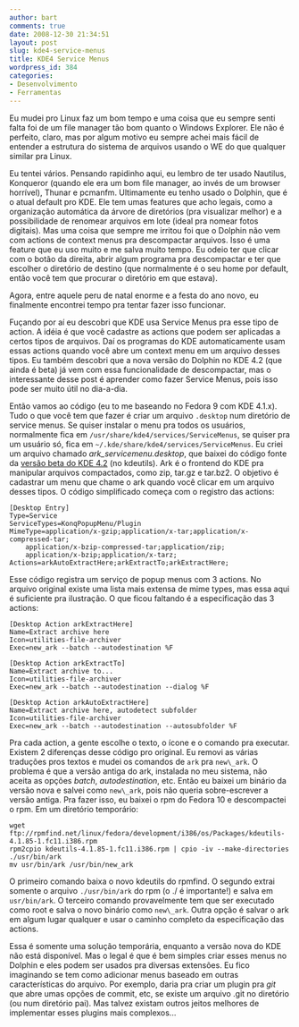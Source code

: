 ```yaml
---
author: bart
comments: true
date: 2008-12-30 21:34:51
layout: post
slug: kde4-service-menus
title: KDE4 Service Menus
wordpress_id: 384
categories:
- Desenvolvimento
- Ferramentas
---
```


Eu mudei pro Linux faz um bom tempo e uma coisa que eu sempre senti falta foi de um file manager tão bom quanto o Windows Explorer. Ele não é perfeito, claro, mas por algum motivo eu sempre achei mais fácil de entender a estrutura do sistema de arquivos usando o WE do que qualquer similar pra Linux.

Eu tentei vários. Pensando rapidinho aqui, eu lembro de ter usado Nautilus, Konqueror (quando ele era um bom file manager, ao invés de um browser horrível), Thunar e pcmanfm. Ultimamente eu tenho usado o Dolphin, que é o atual default pro KDE. Ele tem umas features que acho legais, como a organização automática da árvore de diretórios (pra visualizar melhor) e a possibilidade de renomear arquivos em lote (ideal pra nomear fotos digitais). Mas uma coisa que sempre me irritou foi que o Dolphin não vem com actions de context menus pra descompactar arquivos. Isso é uma feature que eu uso muito e me salva muito tempo. Eu odeio ter que clicar com o botão da direita, abrir algum programa pra descompactar e ter que escolher o diretório de destino (que normalmente é o seu home por default, então você tem que procurar o diretório em que estava).

Agora, entre aquele peru de natal enorme e a festa do ano novo, eu finalmente encontrei tempo pra tentar fazer isso funcionar.

Fuçando por aí eu descobri que KDE usa Service Menus pra esse tipo de action. A idéia é que você cadastre as actions que podem ser aplicadas a certos tipos de arquivos. Daí os programas do KDE automaticamente usam essas actions quando você abre um context menu em um arquivo desses tipos. Eu também descobri que a nova versão do Dolphin no KDE 4.2 (que ainda é beta) já vem com essa funcionalidade de descompactar, mas o interessante desse post é aprender como fazer Service Menus, pois isso pode ser muito útil no dia-a-dia.

Então vamos ao código (eu to me baseando no Fedora 9 com KDE 4.1.x). Tudo o que você tem que fazer é criar um arquivo `.desktop` num diretório de service menus. Se quiser instalar o menu pra todos os usuários, normalmente fica em `/usr/share/kde4/services/ServiceMenus`, se quiser pra um usuário só, fica em `~/.kde/share/kde4/services/ServiceMenus`. Eu criei um arquivo chamado _ark\_servicemenu.desktop_, que baixei do código fonte da [versão beta do KDE 4.2](http://www.kde.org/info/4.1.85.php) (no kdeutils). Ark é o frontend do KDE pra manipular arquivos compactados, como zip, tar.gz e tar.bz2. O objetivo é cadastrar um menu que chame o ark quando você clicar em um arquivo desses tipos. O código simplificado começa com o registro das actions:


    
    
    
    [Desktop Entry]
    Type=Service
    ServiceTypes=KonqPopupMenu/Plugin
    MimeType=application/x-gzip;application/x-tar;application/x-compressed-tar;
        application/x-bzip-compressed-tar;application/zip;
        application/x-bzip;application/x-tarz;
    Actions=arkAutoExtractHere;arkExtractTo;arkExtractHere;
    
    



Esse código registra um serviço de popup menus com 3 actions. No arquivo original existe uma lista mais extensa de mime types, mas essa aqui é suficiente pra ilustração. O que ficou faltando é a especificação  das 3 actions:


    
    
    
    [Desktop Action arkExtractHere]
    Name=Extract archive here
    Icon=utilities-file-archiver
    Exec=new_ark --batch --autodestination %F
    
    [Desktop Action arkExtractTo]
    Name=Extract archive to...
    Icon=utilities-file-archiver
    Exec=new_ark --batch --autodestination --dialog %F
    
    [Desktop Action arkAutoExtractHere]
    Name=Extract archive here, autodetect subfolder
    Icon=utilities-file-archiver
    Exec=new_ark --batch --autodestination --autosubfolder %F
    
    



Pra cada action, a gente escolhe o texto, o ícone e o comando pra executar. Existem 2 diferenças desse código pro original. Eu removi as várias traduções pros textos e mudei os comandos de `ark` pra `new\_ark`. O problema é que a versão antiga do ark, instalada no meu sistema, não aceita as opções _batch_, _autodestination_, etc. Então eu baixei um binário da versão nova e salvei como `new\_ark`, pois não queria sobre-escrever a versão antiga. Pra fazer isso, eu baixei o rpm do Fedora 10 e descompactei o rpm. Em um diretório temporário:


    
    
    
    wget ftp://rpmfind.net/linux/fedora/development/i386/os/Packages/kdeutils-4.1.85-1.fc11.i386.rpm
    rpm2cpio kdeutils-4.1.85-1.fc11.i386.rpm | cpio -iv --make-directories ./usr/bin/ark
    mv usr/bin/ark /usr/bin/new_ark
    
    



O primeiro comando baixa o novo kdeutils do rpmfind. O segundo extrai somente o arquivo `./usr/bin/ark` do rpm (o ./ é importante!) e salva em `usr/bin/ark`. O terceiro comando provavelmente tem que ser executado como root e salva o novo binário como `new\_ark`. Outra opção é salvar o ark em algum lugar qualquer e usar o caminho completo da especificação das actions.

Essa é somente uma solução temporária, enquanto a versão nova do KDE não está disponível. Mas o legal é que é bem simples criar esses menus no Dolphin e eles podem ser usados pra diversas extensões. Eu fico imaginando se tem como adicionar menus baseado em outras características do arquivo. Por exemplo, daria pra criar um plugin pra _git_ que abre umas opções de commit, etc, se existe um arquivo .git no diretório (ou num diretório pai). Mas talvez existam outros jeitos melhores de implementar esses plugins mais complexos...
